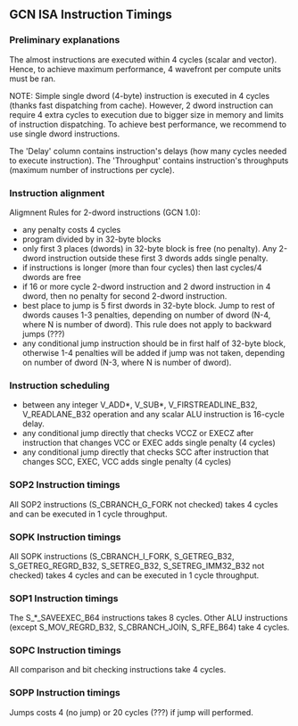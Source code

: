 ## GCN ISA Instruction Timings

### Preliminary explanations

The almost instructions are executed within 4 cycles (scalar and vector). Hence, to
achieve maximum performance, 4 wavefront per compute units must be ran. 

NOTE: Simple single dword (4-byte) instruction is executed in 4 cycles (thanks fast
dispatching from cache). However, 2 dword instruction can require 4 extra cycles
to execution due to bigger size in memory and limits of instruction dispatching.
To achieve best performance, we recommend to use single dword instructions.

The 'Delay' column contains instruction's delays (how many cycles needed to execute
instruction). The 'Throughput' contains instruction's throughputs (maximum number of
instructions per cycle).

### Instruction alignment

Aligmnent Rules for 2-dword instructions (GCN 1.0):

* any penalty costs 4 cycles
* program divided by in 32-byte blocks
* only first 3 places (dwords) in 32-byte block is free (no penalty). Any 2-dword
instruction outside these first 3 dwords adds single penalty.
* if instructions is longer (more than four cycles) then last cycles/4 dwords are free
* if 16 or more cycle 2-dword instruction and 2 dword instruction in 4 dword, then
no penalty for second 2-dword instruction.
* best place to jump is 5 first dwords in 32-byte block. Jump to rest of dwords causes
1-3 penalties, depending on number of dword (N-4, where N is number of dword). This rule
does not apply to backward jumps (???)
* any conditional jump instruction should be in first half of 32-byte block, otherwise
1-4 penalties will be added if jump was not taken, depending on number of dword
(N-3, where N is number of dword).

### Instruction scheduling

* between any integer V_ADD\*, V_SUB\*, V_FIRSTREADLINE_B32, V_READLANE_B32 operation
and any scalar ALU instruction is 16-cycle delay.
* any conditional jump directly that checks VCCZ or EXECZ after instruction that changes
VCC or EXEC adds single penalty (4 cycles)
* any conditional jump directly that checks SCC after instruction that changes SCC,
EXEC, VCC adds single penalty (4 cycles)

### SOP2 Instruction timings

All SOP2 instructions (S_CBRANCH_G_FORK not checked) takes 4 cycles and can be executed in
1 cycle throughput.

### SOPK Instruction timings

All SOPK instructions (S_CBRANCH_I_FORK, S_GETREG_B32, S_GETREG_REGRD_B32, S_SETREG_B32,
S_SETREG_IMM32_B32 not checked) takes 4 cycles and can be executed in 1 cycle throughput.
 
### SOP1 Instruction timings

The S_*_SAVEEXEC_B64 instructions takes 8 cycles. Other ALU instructions (except
S_MOV_REGRD_B32, S_CBRANCH_JOIN, S_RFE_B64) take 4 cycles.

### SOPC Instruction timings

All comparison and bit checking instructions take 4 cycles.

### SOPP Instruction timings

Jumps costs 4 (no jump) or 20 cycles (???) if jump will performed.
